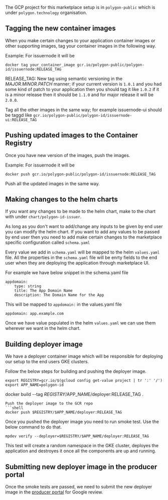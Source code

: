The GCP project for this marketplace setup is in `polygon-public` which is under `polygon.technology` organisation.

## Tagging the new container images
When you make certain changes to your application container images or other supporting images, tag your container images in the following way. 

Example: For issuernode it will be 
```shell
docker tag your_container_image gcr.io/polygon-public/polygon-id/issuernode:RELEASE_TAG
```
RELEASE_TAG: New tag using semantic versioning in the *MAJOR.MINOR.PATCH* manner; if your current version is `1.0.1` and you had some kind of patch to your application then you should tag it like `1.0.2` if it is a minor release then it should be `1.1.0` and for major release it will be `2.0.0`.

Tag all the other images in the same way; for example issuernode-ui should be taggd like `gcr.io/polygon-public/polygon-id/issuernode-ui:RELEASE_TAG`

## Pushing updated images to the Container Registry

Once you have new version of the images, push the images. 

Example: For issuernode it will be  
 
```shell 
docker push gcr.io/polygon-public/polygon-id/issuernode:RELEASE_TAG
```
Push all the updated images in the same way.


## Making changes to the helm charts

If you want any changes to be made to the helm chart, make to the chart with under `chart/polygon-id-issuer`.

As long as you don't want to add/change any inputs to be given by end user you can modify the helm chart. If you want to add any values to be passed by end user then you need to add make certain changes to the marketplace specific configuration called `schema.yaml`

Every value we add in `schema.yaml` will be mapped to the helm `values.yaml` file. All the properties in the `schema.yaml` file will be enrty fields to the end user when they are deploying the application through marketplace UI. 

For example we have below snippet in the schema.yaml file

```shell
appdomain:
    type: string
    title: The App Domain Name
    description: The Domain Name for the App
```
This will be mapped to `appdomain:` in the values.yaml file

```shell
appdomain: app.example.com
```
Once we have value populated in the helm `values.yaml` we can use them wherever we want in the helm chart.


## Building deployer image

We have a deployer container image which will be responsible for deploying our setup to the end users GKE clusters.

Follow the below steps for building and pushing the deployer image.
```shell # Set the registry to your project GCR repo.
export REGISTRY=gcr.io/$(gcloud config get-value project | tr ':' '/')
export APP_NAME=polygon-id
```
docker build --tag $REGISTRY/$APP_NAME/deployer:RELEASE_TAG .
```
Push the deployer image to the GCR repo
```shell
docker push $REGISTRY/$APP_NAME/deployer:RELEASE_TAG
```
Once you pushed the deployer image you need to run smoke test. Use the below command to do that.

```shell
mpdev verify --deployer=$REGISTRY/$APP_NAME/deployer:RELEASE_TAG
```
This test will create a random namespace in the GKE cluster, deployes the application and destroyes it once all the components are up and running.



## Submitting new deployer image in the producer portal

Once the smoke tests are passed, we need to submit the new deployer image in the [producer portal](https://console.cloud.google.com/producer-portal/listing-edit/polygon-id-issuer-node.endpoints.polygon-public.cloud.goog;stepId=kubernetesImages?project=polygon-public) for Google review.